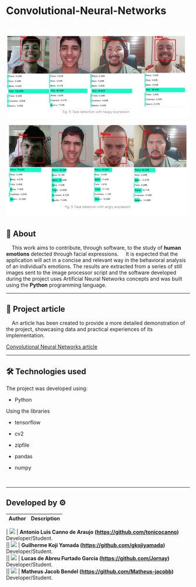 # Convolutional-Neural-Networks

<h1>
    <img  src = "./public/happy.png"></img>
    <br>
    <img  src = "./public/angry.png"></img>
</h1>

## 📃 **About**

&nbsp;&nbsp;&nbsp;&nbsp;This work aims to contribute, through software, to the study of **human emotions** detected through facial expressions. 
&nbsp;&nbsp;&nbsp;&nbsp;It is expected that the application will act in a concise and relevant way in the behavioral analysis of an individual’s emotions. The results are extracted from a series of still images sent to the image processor script and the software developed during the project uses Artificial Neural Networks concepts and was built using the **Python** programming language.
<br>

---

## 📖 **Project article**

&nbsp;&nbsp;&nbsp;&nbsp;An article has been created to provide a more detailed demonstration of the project, showcasing data and practical experiences of its implementation.

[Convolutional Neural Networks article](https://www.linkedin.com/pulse/emotion-detection-using-neural-network-convolutional-lucas-de-abreu/) 


---

## 🛠 **Technologies used**

The project was developed using:

- Python

Using the libraries

- tensorflow

- cv2

- zipfile

- pandas 

- numpy 
 
<br>

---

## Developed by ⚙

| Author | Description |
| :---: | :--- |
| 
<img src="https://avatars.githubusercontent.com/u/69996623?v=4" width="170"> | **Antonio Luis Canno de Araujo (https://github.com/tonicocanno)**<br> Developer/Student.<br> || 
<img src="https://avatars.githubusercontent.com/u/70176420?v=4" width="170"> | **Guilherme Koji Yamada (https://github.com/gkojiyamada)**<br> Developer/Student.<br> ||
<img src="https://avatars.githubusercontent.com/u/52716819?v=4" width="170"> | **Lucas de Abreu Furtado Garcia (https://github.com/Jornay)**<br> Developer/Student.<br> ||
<img src="https://avatars.githubusercontent.com/u/70240646?v=4" width="170"> | **Matheus Jacob Bendel (https://github.com/Matheus-jacobb)**<br> Developer/Student.<br> 
